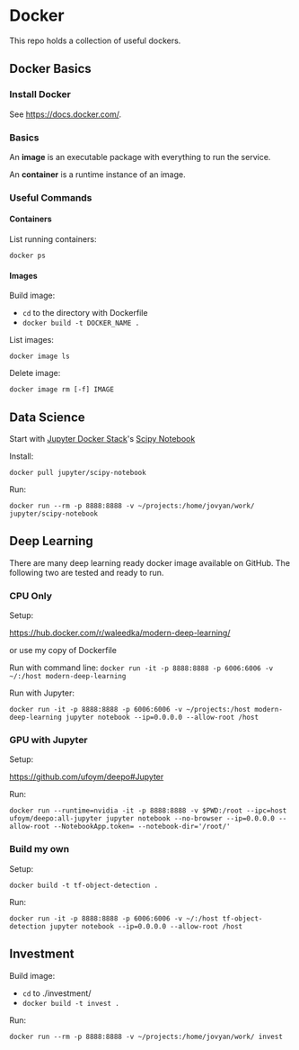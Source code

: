 # Docker
This repo holds a collection of useful dockers.

## Docker Basics
### Install Docker
See https://docs.docker.com/.

### Basics
An __image__ is an executable package with everything to run the service.

An __container__ is a runtime instance of an image.

### Useful Commands
#### Containers
List running containers:

`docker ps`

#### Images
Build image:
- `cd` to the directory with Dockerfile
- `docker build -t DOCKER_NAME .`

List images:

`docker image ls`

Delete image:

`docker image rm [-f] IMAGE`

## Data Science
Start with [Jupyter Docker Stack](https://jupyter-docker-stacks.readthedocs.io/en/latest/using/selecting.html#jupyter-scipy-notebook)'s [Scipy Notebook](https://hub.docker.com/r/jupyter/scipy-notebook/)

Install:

`docker pull jupyter/scipy-notebook`

Run:

`docker run --rm -p 8888:8888 -v ~/projects:/home/jovyan/work/ jupyter/scipy-notebook`


## Deep Learning
There are many deep learning ready docker image available on GitHub. The following two are tested and ready to run.

### CPU Only
Setup:

https://hub.docker.com/r/waleedka/modern-deep-learning/

or use my copy of Dockerfile

Run with command line:
`docker run -it -p 8888:8888 -p 6006:6006 -v ~/:/host modern-deep-learning`

Run with Jupyter:

`docker run -it -p 8888:8888 -p 6006:6006 -v ~/projects:/host modern-deep-learning jupyter notebook --ip=0.0.0.0 --allow-root /host`

### GPU with Jupyter
Setup:

https://github.com/ufoym/deepo#Jupyter

Run:

`docker run --runtime=nvidia -it -p 8888:8888 -v $PWD:/root --ipc=host ufoym/deepo:all-jupyter jupyter notebook --no-browser --ip=0.0.0.0 --allow-root --NotebookApp.token= --notebook-dir='/root/'`

### Build my own
Setup:

`docker build -t tf-object-detection .`

Run:

`docker run -it -p 8888:8888 -p 6006:6006 -v ~/:/host tf-object-detection jupyter notebook --ip=0.0.0.0 --allow-root /host`


## Investment
Build image:
- `cd` to ./investment/
- `docker build -t invest .`

Run:

`docker run --rm -p 8888:8888 -v ~/projects:/home/jovyan/work/ invest`
